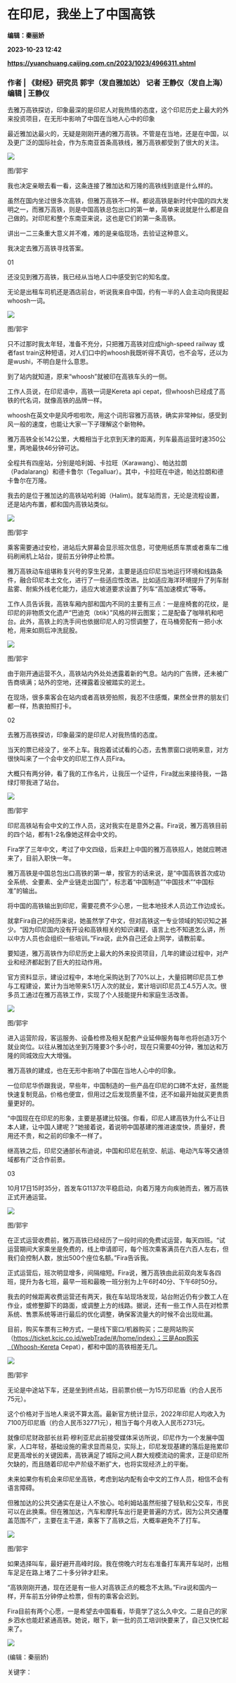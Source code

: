# 在印尼，我坐上了中国高铁
**编辑：秦丽娇**

**2023-10-23 12:42**

**https://yuanchuang.caijing.com.cn/2023/1023/4966311.shtml**

### 作者 | 《财经》研究员 郭宇（发自雅加达） 记者 王静仪（发自上海） 编辑 | 王静仪

去雅万高铁探访，印象最深的是印尼人对我热情的态度，这个印尼历史上最大的外来投资项目，在无形中影响了中国在当地人心中的印象

最近雅加达最火的，无疑是刚刚开通的雅万高铁。不管是在当地，还是在中国，以及更广泛的国际社会，作为东南亚首条高铁线，雅万高铁都受到了很大的关注。

![](https://res.caijingmobile.com/images/2023/10/23/20983ca5e602c476e41846c2068f0d8e.jpeg)

图/郭宇

我也决定亲眼去看一看，这条连接了雅加达和万隆的高铁线到底是什么样的。

虽然在国内坐过很多次高铁，但雅万高铁不一样。都说高铁是新时代中国的四大发明之一，而雅万高铁，则是中国高铁总包出口的第一单，简单来说就是什么都是自己做的。对印尼和整个东南亚来说，这也是它们的第一条高铁。

讲出一二三条重大意义并不难，难的是亲临现场，去验证这种意义。

我决定去雅万高铁寻找答案。

01

还没见到雅万高铁，我已经从当地人口中感受到它的知名度。

无论是出租车司机还是酒店前台，听说我来自中国，约有一半的人会主动向我提起whoosh一词。

![](https://res.caijingmobile.com/images/2023/10/23/1a1b805d057ff426531f512e423ca2d9.jpeg)

图/郭宇

只不过那时我太年轻，准备不充分，只把雅万高铁对应成high-speed railway 或者fast train这种短语，对人们口中的whoosh我既听得不真切，也不会写，还以为是wushi，不明白是什么意思。

到了站内就知道，原来“whoosh”就被印在高铁车头的一侧。

工作人员说，在印尼语中，高铁一词是Kereta api cepat，但whoosh已经成了高铁的代名词，就像高铁的品牌一样。

whoosh在英文中是风呼啦啦吹，用这个词形容雅万高铁，确实非常神似，感受到风一般的速度，也能让大家一下子理解这个新物种。

雅万高铁全长142公里，⼤概相当于北京到天津的距离，列车最高运营时速350公里，两地最快46分钟可达。

全程共有四座站，分别是哈利姆、卡拉旺（Karawang）、帕达拉朗（Padalarang）和德卡鲁尔（Tegalluar）。其中，卡拉旺在中途，帕达拉朗和德卡鲁尔在万隆。

我去的是位于雅加达的高铁站哈利姆（Halim)。就车站而言，无论是流程设置，还是站内布置，都和国内高铁站类似。

![](https://res.caijingmobile.com/images/2023/10/23/ea77064de0a8a25df7161ac3acf4cf9f.jpeg)

图/郭宇

乘客需要通过安检，进站后大屏幕会显示班次信息，可使用纸质车票或者乘车二维码刷闸机上站台，提前五分钟停止检票。

雅万高铁动车组堪称复兴号的孪生兄弟，主要是适应印尼当地运行环境和线路条件，融合印尼本土文化，进行了一些适应性改进。比如适应海洋环境提升了列车耐盐雾、耐紫外线老化能力，适应大坡道要求设置了列车“高加速模式”等等。

工作人员告诉我，高铁车厢内部和国内不同的主要有三点：一是座椅套的花纹，是印尼的非物质文化遗产“巴迪克（btik）”风格的祥云图案；二是配备了咖啡机和吧台。此外，高铁上的洗手间也依据印尼人的习惯调整了，在马桶旁配有一把小水枪，用来如厕后冲洗屁股。

![](https://res.caijingmobile.com/images/2023/10/23/c6169d979c681452125320f344845f1d.jpeg)

图/郭宇

由于刚开通运营不久，高铁站内外处处透露着新的气息。站内的广告牌，还未被广告商填满；站外的空地，还裸露着没被踏实的泥土。

在现场，很多乘客会在站内或者高铁旁拍照，我忍不住感慨，果然全世界的朋友们都一样，热衷拍照打卡。

02

去雅万高铁探访，印象最深的是印尼人对我热情的态度。

当天的票已经没了，坐不上车。我抱着试试看的心态，去售票窗口说明来意，对方很快叫来了一个会中文的印尼工作人员Fira。

大概只有两分钟，看了我的工作名片，让我压一个证件，Fira就出来接待我，一路绿灯带我进了站台。

![](https://res.caijingmobile.com/images/2023/10/23/dfdc9ec1109733732d7d3bc20fd933aa.jpeg)

图/郭宇

印尼高铁站有会中文的工作人员，这对我实在是意外之喜。Fira说，雅万高铁目前的四个站，都有1-2名像她这样会中文的。

Fira学了三年中文，考过了中文四级，后来赶上中国的雅万高铁招人，她就应聘进来了，目前入职快一年。

雅万高铁是中国总包出口高铁的第一单，按官方的话来说，是“中国高铁首次成功全系统、全要素、全产业链走出国门”，标志着“中国制造”“中国技术”“中国标准”的输出。

将中国的高铁输出到印尼，需要花费不少心思，一批本地技术人员边工作边成长。

就拿Fira自己的经历来说，她虽然学了中文，但对高铁这一专业领域的知识知之甚少。“因为印尼国内没有开设和高铁相关的知识课程，语言上也不知道怎么讲，所以中方人员也会组织一些培训。”Fira说，此外自己还会上网学，请教前辈。

要知道，雅万高铁作为印尼历史上最大的外来投资项目，几年的建设过程中，对产业和经济都起到了巨大的拉动作用。

官方资料显示，建设过程中，本地化采购达到了70%以上，大量招聘印尼员工参与工程建设，累计为当地带来5.1万人次的就业，累计培训印尼员工4.5万人次。很多员工通过在雅万高铁工作，实现了个人技能提升和家庭生活改善。

![](https://res.caijingmobile.com/images/2023/10/23/1cc7818947b3864b309ae2bf72bb9da5.jpeg)

图/郭宇

进入运营阶段，客运服务、设备检修及相关配套产业延伸服务每年也将创造3万个就业岗位。以往从雅加达坐到万隆要3个多小时，现在只需要40分钟，雅加达和万隆的同城效应大大增强。

雅万高铁的建成，也在无形中影响了中国在当地人心中的印象。

一位印尼华侨跟我说，早些年，中国制造的一些产品在印尼的口碑不太好，虽然能快速复制竞品，价格也便宜，但用过之后发现质量不佳，还不如最开始就买更贵质量更好的。

“中国现在在印尼的形象，主要是基建比较强。你看，印尼人建高铁为什么不让日本人建，让中国人建呢？”她接着说，着说明中国基建的推进速度快，质量好，费用还不贵，和之前的印象不一样了。

继高铁之后，印尼交通部长布迪说，中国和印尼在航空、航运、电动汽车等交通领域都有广泛合作前景。

03

10月17日15时35分，首发车G1137次平稳启动，向着万隆方向疾驰而去，雅万高铁正式开通运营。

![](https://res.caijingmobile.com/images/2023/10/23/f56f22a33b88239f1927e5036b04aae6.jpeg)

图/郭宇

在正式运营收费前，雅万高铁已经经历了一段时间的免费试运营，每天四班。“试运营期间大家乘坐是免费的，线上申请即可，每个班次乘客满员在六百人左右，但我们会控制人数，放出500个座位名额。”Fira告诉我。

正式运营后，班次明显增多，间隔缩短。Fira说，雅万高铁由此前双向发车各四班，提升为各七班，最早一班和最晚一班分别为上午6时40分、下午6时50分。

我去的时候距离收费运营还有两天，我在车站现场发现，站台附近仍有少数工人在作业，或修整脚下的路面，或调整上方的线路。据说，还有一些工作人员在对检票系统、售票系统等进行最后的优化调整，确保客流量大的时候不会出现纰漏。

目前，购买车票有三种方式，一是线下窗口/机器购买；二是网站购买（https://ticket.kcic.co.id/webTrade/#/home/index）；三是App购买（Whoosh-Kereta Cepat），都和中国的高铁相差无几。

![](https://res.caijingmobile.com/images/2023/10/23/e900f4a43856701806aa3595ebd8ebe0.png)

图/郭宇

无论是中途站下车，还是坐到终点站，目前票价统一为15万印尼盾（约合人民币75元）。

这个价格对于当地⼈来说不算太高。最新官方统计显示，2022年印尼人均收入为7100万印尼盾（约合人民币32771元），相当于每个月收入人民币2731元。

就像印尼财政部长丝莉·穆利亚尼此前接受媒体采访所说，印尼作为一个发展中国家，⼈⼝年轻，基础设施的需求显⽽易见，实际上，印尼发现基建的落后是拖累印尼更高增⻓的关键因素，⾼铁满足了城际之间⼈群⼤规模流动的需求，正是印尼所欠缺的，而且随着印尼中产阶级不断扩大，也将实现经济上的平衡。

未来如果你有机会来印尼坐高铁，考虑到站内配有会中文的工作人员，相信不会有语言障碍。

但雅加达的公共交通实在是让人不放心。哈利姆站虽然衔接了轻轨和公交车，市民可以在此换乘。但在雅加达，汽车和摩托车出行是更普遍的方式，因为公共交通覆盖范围不广，主要在主干道，乘客下了高铁之后，大概率避免不了打车。

![](https://res.caijingmobile.com/images/2023/10/23/baf65963ca3b1750dd5fa384cd7f82cf.jpeg)

图/郭宇

如果选择叫车，最好避开高峰时段。我在傍晚六时左右准备打车离开车站时，出租车足足在路上堵了二十多分钟才赶来。

“高铁刚刚开通，现在还是有一些人对高铁正点的概念不太熟。”Fira说和国内一样，开车前五分钟停止检票，但有的乘客会迟到。

Fira目前有两个心愿，一是希望去中国看看，毕竟学了这么久中文。二是自己的家乡泗水也能赶紧通高铁。她说，眼下，新一批的员工培训快要来了，自己又快忙起来了。

![](https://tx1.cdn.caijing.com.cn/2014-03-27/114048455.jpg)

(编辑：秦丽娇)

关键字：